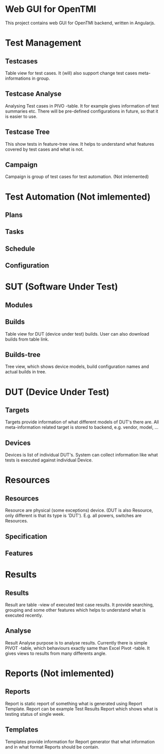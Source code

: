 # Web GUI for OpenTMI

This project contains web GUI for OpenTMI backend, written in Angularjs.

# Test Management

## Testcases
Table view for test cases. It (will) also support change test cases meta-informations in group.

## Testcase Analyse
Analysing Test cases in PIVO -table. It for example gives information of test summaries etc.
There will be pre-defined configurations in future, so that it is easier to use.

## Testcase Tree
This show tests in feature-tree view. It helps to understand what features covered by test cases and what is not.

## Campaign
Campaign is group of test cases for test automation. (Not imlemented)

# Test Automation (Not imlemented)
## Plans
## Tasks
## Schedule
## Configuration

# SUT (Software Under Test)
## Modules

## Builds
Table view for DUT (device under test) builds. User can also download builds from table link.

## Builds-tree
Tree view, which shows device models, build configuration names and actual builds in tree. 

# DUT (Device Under Test)

## Targets
Targets provide information of what different models of DUT's there are. All meta-information related target is stored to backend, e.g. vendor, model, ...

## Devices
Devices is list of individual DUT's. System can collect information like what tests is executed against individual Device.

# Resources
## Resources
Resource are physical (some exceptions) device. (DUT is also Resource, only different is that its type is 'DUT'). E.g. all powers, switches are Resources. 

## Specification

## Features

# Results

## Results
Result are table -view of executed test case results. It provide searching, grouping and some other features which helps to understand what is executed recently.

## Analyse
Result Analyse purpose is to analyse results. Currently there is simple PIVOT -table, which behaviours exactly same than Excel Pivot -table. It gives views to results from many differents angle.

# Reports  (Not imlemented)

## Reports
Report is static report of something what is generated using Report Template. Report can be example Test Results Report which shows what is testing status of single week.

## Templates
Templates provide information for Report generator that what information and in what format Reports should be contain.

